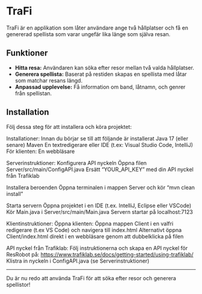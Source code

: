 # TraFi

TraFi är en applikation som låter användare ange två hållplatser och få en genererad spellista som varar ungefär lika länge som själva resan.

## Funktioner

- **Hitta resa:** Användaren kan söka efter resor mellan två valda hållplatser.
- **Generera spellista:** Baserat på restiden skapas en spellista med låtar som matchar resans längd.
- **Anpassad upplevelse:** Få information om band, låtnamn, och genrer från spellistan.

## Installation

Följ dessa steg för att installera och köra projektet:

Installationer:
Innan du börjar se till att följande är installerat
Java 17 (eller senare)
Maven
En textredigerare eller IDE (t.ex: Visual Studio Code, IntelliJ)
För klienten: En webbläsare

Serverinstruktioner:
Konfigurera API nyckeln
Öppna filen Server/src/main/ConfigAPI.java
Ersätt “YOUR_API_KEY” med din API nyckel från Trafiklab

Installera beroenden
Öppna terminalen i mappen Server och kör “mvn clean install”

Starta servern
Öppna projektet i en IDE (t.ex. IntelliJ, Eclipse eller VSCode)
Kör Main.java i Server/src/main/Main.java
Servern startar på localhost:7123

Klientinstruktioner:
Öppna klienten:
Öppna mappen Client i en valfri redigerare (t.ex VS Code) och navigera till index.html
Alternativt öppna Client/index.html direkt i en webbläsare genom att dubbelklicka på filen

API nyckel från Trafiklab:
Följ instruktionerna och skapa en API nyckel för ResRobot på: 
https://www.trafiklab.se/docs/getting-started/using-trafiklab/
Klistra in nyckeln i ConfigAPI.java (se Serverinstruktioner)


---

Du är nu redo att använda TraFi för att söka efter resor och generera spellistor!
